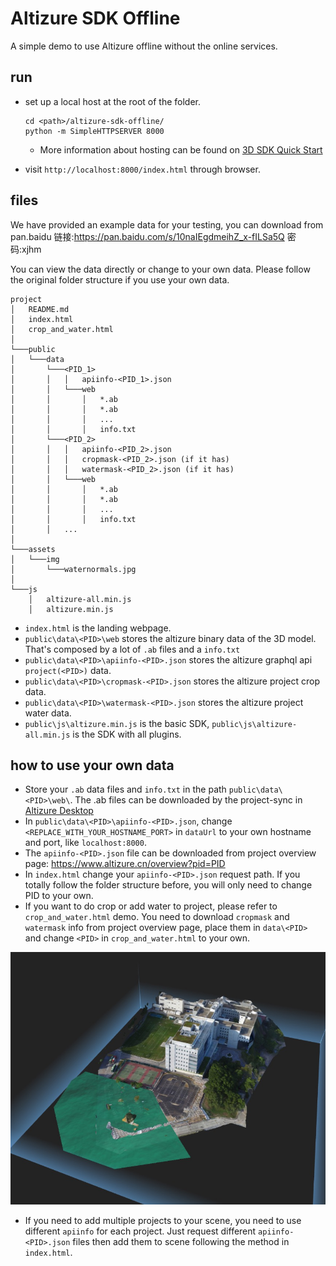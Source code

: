 # Altizure SDK Offline

A simple demo to use Altizure offline without the online services.


## run

* set up a local host at the root of the folder.
    ```
    cd <path>/altizure-sdk-offline/
    python -m SimpleHTTPSERVER 8000
    ```
    * More information about hosting can be found on [3D SDK Quick Start](https://docs.altizure.cn/en/jssdk.html)



* visit `http://localhost:8000/index.html` through browser.

## files

We have provided an example data for your testing, you can download from pan.baidu
链接:https://pan.baidu.com/s/10naIEgdmeihZ_x-fILSa5Q  密码:xjhm

You can view the data directly or change to your own data. Please follow the original folder structure if you use your own data.
```
project
│   README.md
│   index.html
│   crop_and_water.html
│
└───public
│   └───data
│       └───<PID_1>
│       │   │   apiinfo-<PID_1>.json
│       │   └───web
│       │       │   *.ab
│       │       │   *.ab
│       │       │   ...
│       │       │   info.txt
│       └───<PID_2>
│       │   │   apiinfo-<PID_2>.json
│       │   │   cropmask-<PID_2>.json (if it has)
│       │   │   watermask-<PID_2>.json (if it has)
│       │   └───web
│       │       │   *.ab
│       │       │   *.ab
│       │       │   ...
│       │       │   info.txt
│       │   ...
│   
└───assets
│   └───img
│       └───waternormals.jpg
│   
└───js
    │   altizure-all.min.js
    │   altizure.min.js
```


+ `index.html` is the landing webpage.
+ `public\data\<PID>\web` stores the altizure binary data of the 3D model. That's composed by a lot of `.ab` files and a `info.txt`
+ `public\data\<PID>\apiinfo-<PID>.json` stores the altizure graphql api `project(<PID>)` data.
+ `public\data\<PID>\cropmask-<PID>.json` stores the altizure project crop data.
+ `public\data\<PID>\watermask-<PID>.json` stores the altizure project water data.
+ `public\js\altizure.min.js` is the basic SDK, `public\js\altizure-all.min.js` is the SDK with all plugins.

## how to use your own data


* Store your `.ab` data files and `info.txt` in the path `public\data\<PID>\web\`. The .ab files can be downloaded by the project-sync in [Altizure Desktop](https://www.altizure.cn/desktop)
* In `public\data\<PID>\apiinfo-<PID>.json`, change `<REPLACE_WITH_YOUR_HOSTNAME_PORT>` in `dataUrl` to your own hostname and port, like `localhost:8000`.
* The `apiinfo-<PID>.json` file can be downloaded from project overview page: https://www.altizure.cn/overview?pid=PID
* In `index.html` change your `apiinfo-<PID>.json` request path. If you totally follow the folder structure before, you will only need to change PID to your own.
* If you want to do crop or add water to project, please refer to `crop_and_water.html` demo. You need to download `cropmask` and `watermask` info from project overview page, place them in `data\<PID>` and change `<PID>` in `crop_and_water.html` to your own.

![project with crop and water](./public/assets/img/screen_capture.jpg)
* If you need to add multiple projects to your scene, you need to use different `apiinfo` for each project. Just request different `apiinfo-<PID>.json` files then add them to scene following the method in `index.html`.
